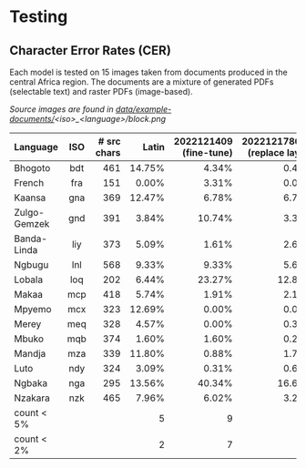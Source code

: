 # Testing

## Character Error Rates (CER)

Each model is tested on 15 images taken from documents produced in the central Africa region.
The documents are a mixture of generated PDFs (selectable text) and raster PDFs (image-based).

*Source images are found in [data/example-documents/](data/example-documents)\<iso\>_\<language\>/block.png*

Language     | ISO | # src chars | Latin  | 2022121409 (fine-tune)  | 202212178613 (replace layer)
:---         |:---:|---:         |---:    |---:                     |---:
Bhogoto      | bdt | 461         | 14.75% | 4.34%                   | 0.43%
French       | fra | 151         | 0.00%  | 3.31%                   | 0.00%
Kaansa       | gna | 369         | 12.47% | 6.78%                   | 6.78%
Zulgo-Gemzek | gnd | 391         | 3.84%  | 10.74%                  | 3.32%
Banda-Linda  | liy | 373         | 5.09%  | 1.61%                   | 2.68%
Ngbugu       | lnl | 568         | 9.33%  | 9.33%                   | 5.63%
Lobala       | loq | 202         | 6.44%  | 23.27%                  | 12.87%
Makaa        | mcp | 418         | 5.74%  | 1.91%                   | 2.15%
Mpyemo       | mcx | 323         | 12.69% | 0.00%                   | 0.00%
Merey        | meq | 328         | 4.57%  | 0.00%                   | 0.31%
Mbuko        | mqb | 374         | 1.60%  | 1.60%                   | 0.27%
Mandja       | mza | 339         | 11.80% | 0.88%                   | 1.77%
Luto         | ndy | 324         | 3.09%  | 0.31%                   | 0.62%
Ngbaka       | nga | 295         | 13.56% | 40.34%                  | 16.61%
Nzakara      | nzk | 465         | 7.96%  | 6.02%                   | 3.23%
count < 5%   |     |             | 5      | 9                       | 11
count < 2%   |     |             | 2      | 7                       | 7
